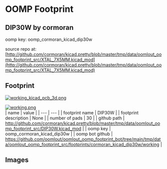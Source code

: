 # OOMP Footprint  
## DIP30W  by cormoran  
  
oomp key: oomp_cormoran_kicad_dip30w  
  
source repo at: [http://github.com/cormoran/kicad.pretty/blob/master/tmp/data/oomlout_oomp_footprint_src/XTAL_7X5MM.kicad_mod](http://github.com/cormoran/kicad.pretty/blob/master/tmp/data/oomlout_oomp_footprint_src/XTAL_7X5MM.kicad_mod)  
## Footprint  
  
[![working_kicad_pcb_3d.png](working_kicad_pcb_3d_600.png)](working_kicad_pcb_3d.png)  
  
[![working.png](working_600.png)](working.png)  
| name | value | 
| --- | --- | 
| footprint name | DIP30W | 
| footprint description | None | 
| number of pads | 30 | 
| github path | http://github.com/cormoran/kicad.pretty/blob/master/tmp/data/oomlout_oomp_footprint_src/DIP30W.kicad_mod | 
| oomp key | oomp_cormoran_kicad_dip30w | 
| oomp bot github | https://github.com/oomlout/oomlout_oomp_footprint_bot/tree/main/tmp/data/oomlout_oomp_footprint_src/footprints/cormoran_kicad_dip30w/working | 
## Images  
